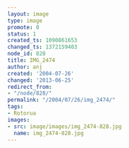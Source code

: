 ```yaml
---
layout: image
type: image
promote: 0
status: 1
created_ts: 1090861653
changed_ts: 1372159403
node_id: 828
title: IMG_2474
author: anj
created: '2004-07-26'
changed: '2013-06-25'
redirect_from:
- "/node/828/"
permalink: "/2004/07/26/img_2474/"
tags:
- Rotorua
images:
- src: image/images/img_2474-828.jpg
  name: img_2474-828.jpg
---
```


